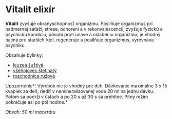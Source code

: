 Vitalit elixír
==============

**Vitalit** zvyšuje obranyschopnosť organizmu. Posilňuje organizmus pri
nadmernej záťaži, strese, ochorení a v rekonvalescencii, zvyšuje fyzickú a
psychickú kondíciu, pôsobí proti únave a oslabeniu organizmu, je vhodný najmä
pre starších ľudí, regeneruje a posilňuje organizmus, vyrovnáva psychiku.

Obsahuje bylinky:

* [leuzea šuštivá](/sip/bylinky/leuzea-sustiva/)
* [všehojovec štetinatý](/sip/bylinky/vsehojovec-stetinaty/)
* [rozchodnica ružová](/sip/bylinky/rozchodnica-ruzova/)

Upozornenie*: Výrobok nie je vhodný pre deti. Dávkovanie maximálne 3 x 15
kvapiek za deň; riediť v nemineralizovanej vode 20 ml na jednu dávku. Potom sa
podrží v ústach a po 20 s až 30 s sa prehltne. Pitný režim pokračuje asi po pol
hodine.*

*Obsah: 50 ml macerátu*

